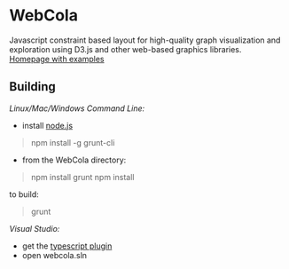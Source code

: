 WebCola
=======

Javascript constraint based layout for high-quality graph visualization and exploration 
using D3.js and other web-based graphics libraries.  
[Homepage with examples](http://marvl.infotech.monash.edu/webcola)

Building
--------

*Linux/Mac/Windows Command Line:*
 - install [node.js](http://nodejs.org)

> npm install -g grunt-cli

 - from the WebCola directory:

> npm install grunt
> npm install

to build:
> grunt

*Visual Studio:*
 - get the [typescript plugin](http://www.typescriptlang.org/#Download)
 - open webcola.sln
